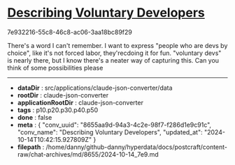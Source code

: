 # [Describing Voluntary Developers](https://claude.ai/chat/8655aa9d-94a3-4c2e-98f7-f286d1e9c91c)

7e932216-55c8-46c8-ac06-3aa18bc89f29

There's a word I can't remember. I want to express "people who are devs by choice", like it's not forced labor, they'recdoing it for fun.  "voluntary devs" is nearly there, but I know there's a neater way of capturing this. Can you think of some possibilities please

---

* **dataDir** : src/applications/claude-json-converter/data
* **rootDir** : claude-json-converter
* **applicationRootDir** : claude-json-converter
* **tags** : p10.p20.p30.p40.p50
* **done** : false
* **meta** : {
  "conv_uuid": "8655aa9d-94a3-4c2e-98f7-f286d1e9c91c",
  "conv_name": "Describing Voluntary Developers",
  "updated_at": "2024-10-14T10:42:15.927809Z"
}
* **filepath** : /home/danny/github-danny/hyperdata/docs/postcraft/content-raw/chat-archives/md/8655/2024-10-14_7e9.md